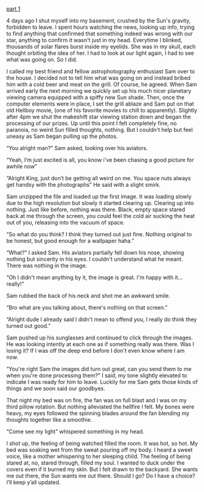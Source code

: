 [part 1](https://www.reddit.com/r/nosleep/comments/1l4bbqw/help_i_think_the_sun_is_watching_me/?utm_source=share&utm_medium=web3x&utm_name=web3xcss&utm_term=1&utm_content=share_button)

4 days ago I shut myself into my basement, crushed by the Sun's gravity, forbidden to leave. I spent hours watching the news, looking up info, trying to find anything that confirmed that something indeed was wrong with our star, anything to confirm it wasn't just in my head. Everytime I blinked, thousands of solar flares burst inside my eyelids. She was in my skull, each thought orbiting the idea of her. I had to look at our light again, I had to see what was going on. So I did. 

I called my best friend and fellow astrophotography enthusiast Sam over to the house. I decided not to tell him what was going on and instead bribed him with a cold beer and meat on the grill. Of course, he agreed. When Sam arrived early the next morning we quickly set up his much nicer planetary viewing camera equipped with a spiffy new Sun shade. Then, once the computer elements were in place, I set the grill ablaze and Sam put on that old Hellboy movie, (one of his favorite movies to chill to apparently). Slightly after 4pm we shut the makeshift star viewing station down and began the processing of our prizes. Up until this point I felt completely fine, no paranoia, no weird Sun filled thoughts, nothing. But I couldn't help but feel uneasy as Sam began pulling up the photos. 

“You alright man?” Sam asked, looking over his aviators. 

“Yeah, I’m just excited is all, you know i've been chasing a good picture for awhile now”  

“Alright King, just don’t be getting all weird on me. You space nuts always get handsy with the photographs” He said with a slight smirk. 

Sam unzipped the file and loaded up the first image. It was loading slowly due to the high resolution but slowly it started clearing up. Clearing up into nothing. Just like before, nothing was there. Black, empty space stared back at me through the screen, you could feel the cold air sucking the heat out of you, releasing into the vacuum of space.

“So what do you think? I think they turned out just fine. Nothing original to be honest, but good enough for a wallpaper haha.” 

“What?” I asked Sam. His aviators partially fell down his nose, showing nothing but sincerity in his eyes. I couldn't understand what he meant. There was nothing in the image. 

“Oh I didn't mean anything by it, the image is great. I'm happy with it…really!” 

Sam rubbed the back of his neck and shot me an awkward smile. 

“Bro what are you talking about, there's nothing on that screen.” 

“Alright dude I already said I didn't mean to offend you, I really do think they turned out good.” 

Sam pushed up his sunglasses and continued to click through the images. He was looking intently at each one as if something really was there. Was I losing it? If I was off the deep end before I don't even know where I am now. 

“You're right Sam the images did turn out great, can you send them to me when you're done processing them?” I said, my tone slightly elevated to indicate I was ready for him to leave. Luckily for me Sam gets those kinds of things and we soon said our goodbyes. 

That night my bed was on fire, the fan was on full blast and I was on my third pillow rotation. But nothing alleviated the hellfire I felt. My bones were heavy, my eyes followed the spinning blades around the fan blending my thoughts together like a smoothie. 

“Come see my light” whispered something in my head. 

I shot up, the feeling of being watched filled the room. It was hot, so hot. My bed was soaking wet from the sweat pouring off my body. I heard a sweet voice, like a mother whispering to her sleeping child. The feeling of being stared at, no, stared through, filled my soul. I wanted to duck under the covers even if it burned my skin. But I felt drawn to the backyard. She wants me out there, the Sun wants me out there. Should I go? Do I have a choice? I’ll keep y’all updated. 